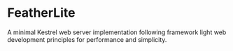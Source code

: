 # FeatherLite

A minimal Kestrel web server implementation following framework light web development principles for performance and simplicity.
